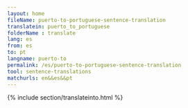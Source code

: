```yaml
---
layout: home
fileName: puerto-to-portuguese-sentence-translation
translatein: puerto_to_portuguese
folderName : translate
lang: es
from: es
to: pt
langname: puerto-to
permalink: /es/puerto-to-portuguese-sentence-translation
tool: sentence-translations
matchurls: en&&es&&pt
---
```

{% include section/translateinto.html %}
